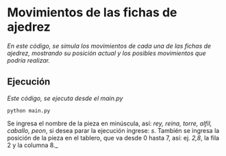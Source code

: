 # Movimientos de las fichas de ajedrez

_En este código, se simula los movimientos de cada una de las fichas de ajedrez, mostrando su posición actual y los posibles movimientos que podría realizar._

## Ejecución

_Este código, se ejecuta desde el main.py_

```
python main.py
```
Se ingresa el nombre de la pieza en minúscula, así: *rey, reina, torre, alfil, caballo, peon*, si desea parar la ejecución ingrese: *s*.
También se ingresa la posición de la pieza en el tablero, que va desde 0 hasta 7, así: ej. *2,8*, la fila 2 y la columna 8._
